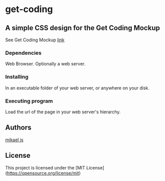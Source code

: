 # get-coding
## A simple CSS design for the Get Coding Mockup
See Get Coding Mockup [link]([url](https://www.figma.com/design/Kox5hlXEK8TDgnhpRXOYeM/mockup?node-id=0-1&node-type=canvas&t=gbOCVJDvvtuOVdRM-0))
### Dependencies
Web Browser. Optionally a web server.

### Installing
In an executable folder of your web server, or anywhere on your disk.

### Executing program
Load the url of the page in your web server's hierarchy.

## Authors
[mikael js](mikaelb-frontend@proton.me)

## License
This project is licensed under the [MIT License] (https://opensource.org/license/mit)
